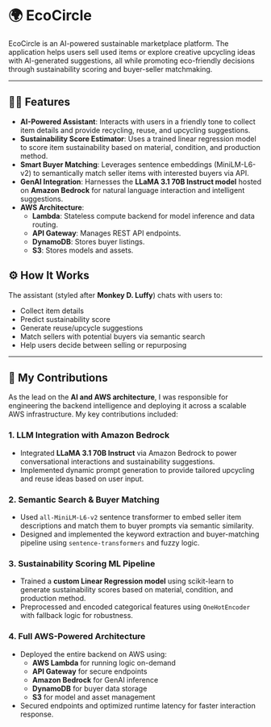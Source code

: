 # 🌍 EcoCircle

EcoCircle is an AI-powered sustainable marketplace platform. The application helps users sell used items or explore creative upcycling ideas with AI-generated suggestions, all while promoting eco-friendly decisions through sustainability scoring and buyer-seller matchmaking.

---

## 💪🏻 Features

- **AI-Powered Assistant**: Interacts with users in a friendly tone to collect item details and provide recycling, reuse, and upcycling suggestions.
- **Sustainability Score Estimator**: Uses a trained linear regression model to score item sustainability based on material, condition, and production method.
- **Smart Buyer Matching**: Leverages sentence embeddings (MiniLM-L6-v2) to semantically match seller items with interested buyers via API.
- **GenAI Integration**: Harnesses the **LLaMA 3.1 70B Instruct model** hosted on **Amazon Bedrock** for natural language interaction and intelligent suggestions.
- **AWS Architecture**:
  - **Lambda**: Stateless compute backend for model inference and data routing.
  - **API Gateway**: Manages REST API endpoints.
  - **DynamoDB**: Stores buyer listings.
  - **S3**: Stores models and assets.
 
## ⚙️ How It Works

The assistant (styled after **Monkey D. Luffy**) chats with users to:
- Collect item details
- Predict sustainability score
- Generate reuse/upcycle suggestions
- Match sellers with potential buyers via semantic search
- Help users decide between selling or repurposing

---

## 🧠 My Contributions

As the lead on the **AI and AWS architecture**, I was responsible for engineering the backend intelligence and deploying it across a scalable AWS infrastructure. My key contributions included:

### 1. **LLM Integration with Amazon Bedrock**
- Integrated **LLaMA 3.1 70B Instruct** via Amazon Bedrock to power conversational interactions and sustainability suggestions.
- Implemented dynamic prompt generation to provide tailored upcycling and reuse ideas based on user input.

### 2. **Semantic Search & Buyer Matching**
- Used `all-MiniLM-L6-v2` sentence transformer to embed seller item descriptions and match them to buyer prompts via semantic similarity.
- Designed and implemented the keyword extraction and buyer-matching pipeline using `sentence-transformers` and fuzzy logic.

### 3. **Sustainability Scoring ML Pipeline**
- Trained a **custom Linear Regression model** using scikit-learn to generate sustainability scores based on material, condition, and production method.
- Preprocessed and encoded categorical features using `OneHotEncoder` with fallback logic for robustness.

### 4. **Full AWS-Powered Architecture**
- Deployed the entire backend on AWS using:
  - **AWS Lambda** for running logic on-demand
  - **API Gateway** for secure endpoints
  - **Amazon Bedrock** for GenAI inference
  - **DynamoDB** for buyer data storage
  - **S3** for model and asset management
- Secured endpoints and optimized runtime latency for faster interaction response.
